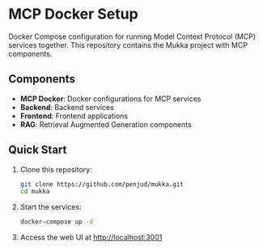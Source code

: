# MCP Docker Setup

Docker Compose configuration for running Model Context Protocol (MCP) services together. This repository contains the Mukka project with MCP components.

## Components

- **MCP Docker**: Docker configurations for MCP services
- **Backend**: Backend services
- **Frontend**: Frontend applications
- **RAG**: Retrieval Augmented Generation components

## Quick Start

1. Clone this repository:
   ```bash
   git clone https://github.com/penjud/mukka.git
   cd mukka
   ```

2. Start the services:
   ```bash
   docker-compose up -d
   ```

3. Access the web UI at [http://localhost:3001](http://localhost:3001)
